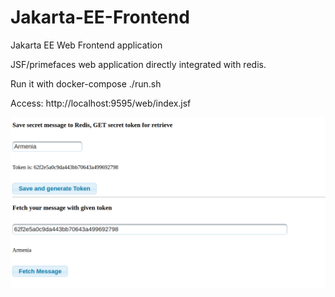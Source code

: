 # Jakarta-EE-Frontend
 Jakarta EE Web Frontend application
 

 JSF/primefaces web application directly integrated with redis.
  
 Run it with docker-compose ./run.sh

 Access:
 http://localhost:9595/web/index.jsf


![Image description](message.png)
